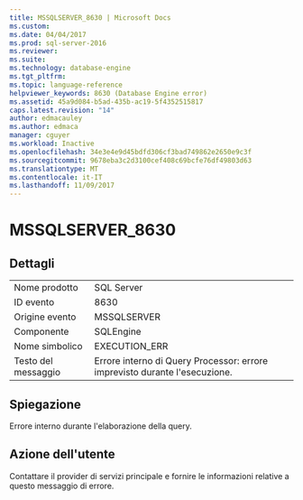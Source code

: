 ```yaml
---
title: MSSQLSERVER_8630 | Microsoft Docs
ms.custom: 
ms.date: 04/04/2017
ms.prod: sql-server-2016
ms.reviewer: 
ms.suite: 
ms.technology: database-engine
ms.tgt_pltfrm: 
ms.topic: language-reference
helpviewer_keywords: 8630 (Database Engine error)
ms.assetid: 45a9d084-b5ad-435b-ac19-5f4352515817
caps.latest.revision: "14"
author: edmacauley
ms.author: edmaca
manager: cguyer
ms.workload: Inactive
ms.openlocfilehash: 34e3e4e9d45bdfd306cf3bad749862e2650e9c3f
ms.sourcegitcommit: 9678eba3c2d3100cef408c69bcfe76df49803d63
ms.translationtype: MT
ms.contentlocale: it-IT
ms.lasthandoff: 11/09/2017
---
```

# <a name="mssqlserver8630"></a>MSSQLSERVER_8630
  
## <a name="details"></a>Dettagli  
  
|||  
|-|-|  
|Nome prodotto|SQL Server|  
|ID evento|8630|  
|Origine evento|MSSQLSERVER|  
|Componente|SQLEngine|  
|Nome simbolico|EXECUTION_ERR|  
|Testo del messaggio|Errore interno di Query Processor: errore imprevisto durante l'esecuzione.|  
  
## <a name="explanation"></a>Spiegazione  
Errore interno durante l'elaborazione della query.  
  
## <a name="user-action"></a>Azione dell'utente  
Contattare il provider di servizi principale e fornire le informazioni relative a questo messaggio di errore.  
  

